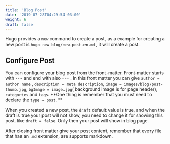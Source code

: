 ```yaml
---
title: 'Blog Post'
date: '2019-07-28T04:29:54-03:00'
weight: 6
draft: false
---
```

Hugo provides a `new` command to create a post, as a example for creating a new post is `hugo new blog/new-post.en.md` , it will create a post.

Configure Post
--------------

You can configure your blog post from the front-matter. Front-matter starts with `---` and end with also `---` . In this front matter you can give `author = author name` , `description = meta description`, `image = images/blog/post-thumb.jpg`, `bgImage = image.jpg`( background image is for page header), `categories` and `tags`. \*\*One thing is remember that you must need to declare the `type = post`. \*\*

When you created a new post, the `draft` default value is true, and when the draft is true your post will not show, you need to change it for showing this post. like `draft = false`. Only then your post will show in blog page.

After closing front matter give your post content, remember that every file that has an `.md` extension, are supports markdown.